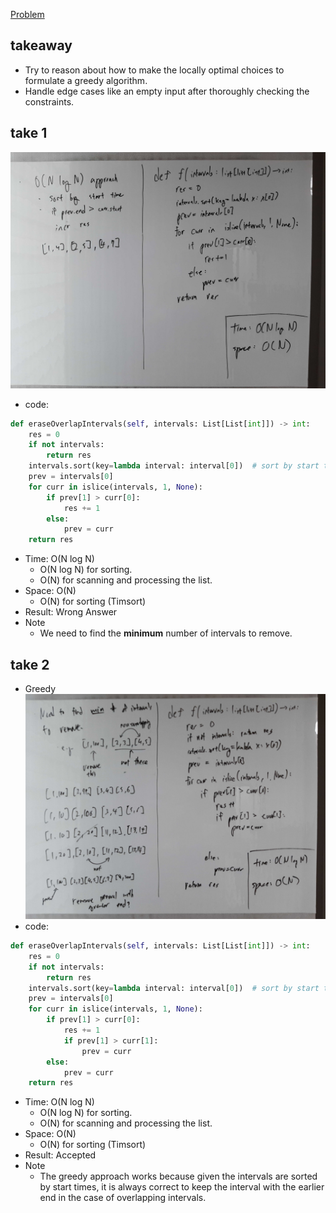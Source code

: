 [Problem](https://leetcode.com/problems/non-overlapping-intervals/)

## takeaway
- Try to reason about how to make the locally optimal choices to formulate a
  greedy algorithm.
- Handle edge cases like an empty input after thoroughly checking the
  constraints.

## take 1
![](img-1.jpg)
- code:
```python
def eraseOverlapIntervals(self, intervals: List[List[int]]) -> int:
    res = 0
    if not intervals:
        return res
    intervals.sort(key=lambda interval: interval[0])  # sort by start time
    prev = intervals[0]
    for curr in islice(intervals, 1, None):
        if prev[1] > curr[0]:
            res += 1
        else:
            prev = curr
    return res
```
- Time: O(N log N)
    - O(N log N) for sorting.
    - O(N) for scanning and processing the list.
- Space: O(N)
    - O(N) for sorting (Timsort)
- Result: Wrong Answer
- Note
    - We need to find the **minimum** number of intervals to remove.

## take 2
- Greedy
![](img-2.jpg)
- code:
```python
def eraseOverlapIntervals(self, intervals: List[List[int]]) -> int:
    res = 0
    if not intervals:
        return res
    intervals.sort(key=lambda interval: interval[0])  # sort by start time
    prev = intervals[0]
    for curr in islice(intervals, 1, None):
        if prev[1] > curr[0]:
            res += 1
            if prev[1] > curr[1]:
                prev = curr
        else:
            prev = curr
    return res
```
- Time: O(N log N)
    - O(N log N) for sorting.
    - O(N) for scanning and processing the list.
- Space: O(N)
    - O(N) for sorting (Timsort)
- Result: Accepted
- Note
    - The greedy approach works because given the intervals are sorted by start
      times, it is always correct to keep the interval with the earlier end in
      the case of overlapping intervals.

